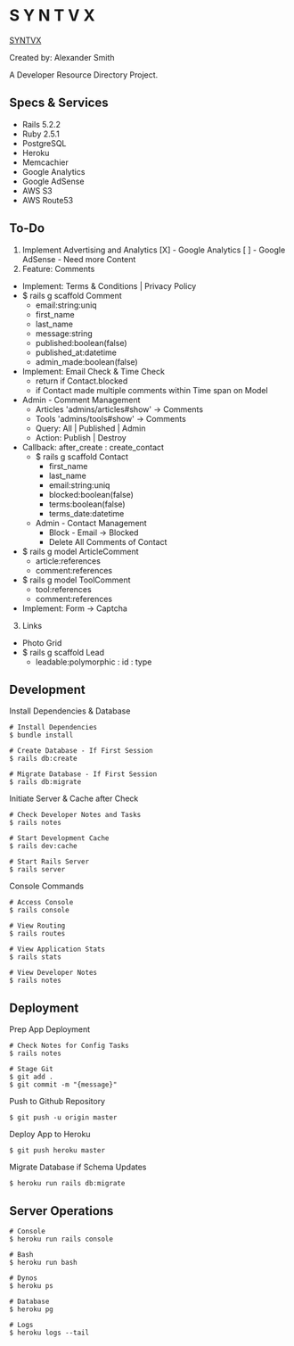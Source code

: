 # S Y N T V X

[SYNTVX](http://www.syntvx.com)

Created by: Alexander Smith

A Developer Resource Directory Project.

## Specs & Services

* Rails 5.2.2
* Ruby 2.5.1
* PostgreSQL
* Heroku
* Memcachier
* Google Analytics
* Google AdSense
* AWS S3
* AWS Route53

## To-Do

1. Implement Advertising and Analytics
    [X] - Google Analytics
    [ ] - Google AdSense - Need more Content
2. Feature: Comments
  * Implement: Terms & Conditions | Privacy Policy
  * $ rails g scaffold Comment
    * email:string:uniq
    * first_name
    * last_name
    * message:string
    * published:boolean(false)
    * published_at:datetime
    * admin_made:boolean(false)
  * Implement: Email Check & Time Check
    * return if Contact.blocked
    * if Contact made multiple comments within Time span on Model
  * Admin - Comment Management
    * Articles 'admins/articles#show' -> Comments
    * Tools 'admins/tools#show' -> Comments
    * Query: All | Published | Admin
    * Action: Publish | Destroy
  * Callback: after_create : create_contact
    * $ rails g scaffold Contact
      * first_name
      * last_name
      * email:string:uniq
      * blocked:boolean(false)
      * terms:boolean(false)
      * terms_date:datetime
    * Admin - Contact Management
      * Block - Email -> Blocked
      * Delete All Comments of Contact
  * $ rails g model ArticleComment
    * article:references
    * comment:references
  * $ rails g model ToolComment
    * tool:references
    * comment:references
  * Implement: Form -> Captcha
3. Links
  * Photo Grid
  * $ rails g scaffold Lead
    * leadable:polymorphic
      : id
      : type

## Development

Install Dependencies & Database

```
# Install Dependencies
$ bundle install

# Create Database - If First Session
$ rails db:create

# Migrate Database - If First Session
$ rails db:migrate
```

Initiate Server & Cache after Check

```
# Check Developer Notes and Tasks
$ rails notes

# Start Development Cache
$ rails dev:cache

# Start Rails Server
$ rails server
```

Console Commands

```
# Access Console
$ rails console

# View Routing
$ rails routes

# View Application Stats
$ rails stats

# View Developer Notes
$ rails notes
```

## Deployment

Prep App Deployment

```
# Check Notes for Config Tasks
$ rails notes

# Stage Git
$ git add .
$ git commit -m "{message}"
```

Push to Github Repository

```
$ git push -u origin master
```

Deploy App to Heroku

```
$ git push heroku master
```

Migrate Database if Schema Updates

```
$ heroku run rails db:migrate
```

## Server Operations

```
# Console
$ heroku run rails console

# Bash
$ heroku run bash

# Dynos
$ heroku ps

# Database
$ heroku pg

# Logs
$ heroku logs --tail
```
